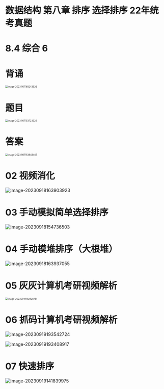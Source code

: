 # 数据结构 第八章 排序 选择排序 22年统考真题 



# 8.4 综合 6





# 背诵

<img src="https://cvp.oss-cn-shanghai.aliyuncs.com/picgo/202311071652671.png" alt="image-20231107165243526" style="zoom:50%;" />

# 题目

<img src="https://cvp.oss-cn-shanghai.aliyuncs.com/picgo/202311071537412.png" alt="image-20231107153723325" style="zoom:50%;" />



# 答案

<img src="https://cvp.oss-cn-shanghai.aliyuncs.com/picgo/202311071538524.png" alt="image-20231107153843407" style="zoom:50%;" />



# 02 视频消化

![image-20230918163903923](https://cvp.oss-cn-shanghai.aliyuncs.com/picgo/202309181639220.png)



# 03 手动模拟简单选择排序

![image-20230918154736503](https://cvp.oss-cn-shanghai.aliyuncs.com/picgo/202309181547053.png)



# 04 手动模堆排序（大根堆）

![image-20230918163937055](https://cvp.oss-cn-shanghai.aliyuncs.com/picgo/202309181639470.png)



# 05 灰灰计算机考研视频解析

<img src="https://cvp.oss-cn-shanghai.aliyuncs.com/picgo/202309191928909.png" alt="image-20230919192828751" style="zoom:50%;" />



# 06 抓码计算机考研视频解析

![image-20230919193542724](https://cvp.oss-cn-shanghai.aliyuncs.com/picgo/202309191935095.png)

![image-20230919193408917](https://cvp.oss-cn-shanghai.aliyuncs.com/picgo/202309191934326.png)

# 07 快速排序

![image-20230919141839975](https://cvp.oss-cn-shanghai.aliyuncs.com/picgo/202309191418818.png)
